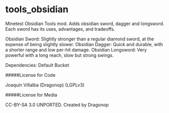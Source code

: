 # tools_obsidian
Minetest Obsidian Tools mod. Adds obsidian sword, dagger and longsword.
Each sword has its uses, advantages, and tradeoffs.

Obsidian Sword: Slightly stronger than a regular diamond sword, at the expense of being slightly slower.
Obsidian Dagger: Quick and durable, with a shorter range and low per-hit damage.
Obsidian Longsword: Very powerful with a long reach, slow but strong swings.

Dependencies: 
Default
Bucket

#####License for Code 

Joaquín Villalba (Dragonop) (LGPLv3)

#####License for Media

CC-BY-SA 3.0 UNPORTED. Created by Dragonop
